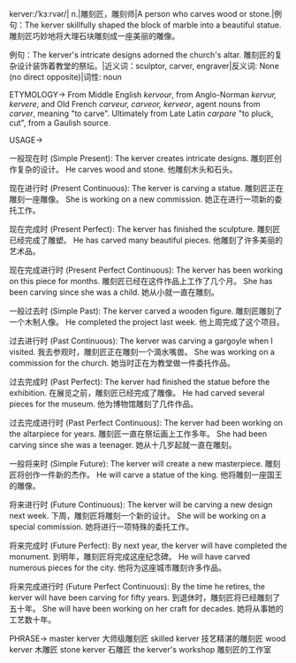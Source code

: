 kerver:/ˈkɜːrvər/| n.|雕刻匠，雕刻师|A person who carves wood or stone.|例句：The kerver skillfully shaped the block of marble into a beautiful statue.  雕刻匠巧妙地将大理石块雕刻成一座美丽的雕像。

例句：The kerver's intricate designs adorned the church's altar.  雕刻匠的复杂设计装饰着教堂的祭坛。|近义词：sculptor, carver, engraver|反义词: None (no direct opposite)|词性: noun


ETYMOLOGY->
From Middle English *kervour*, from Anglo-Norman *kervur, kervere*, and Old French *carveur, carveor, kerveor*, agent nouns from *carver*, meaning "to carve". Ultimately from Late Latin *carpare* "to pluck, cut", from a Gaulish source.


USAGE->

一般现在时 (Simple Present):
The kerver creates intricate designs. 雕刻匠创作复杂的设计。
He carves wood and stone. 他雕刻木头和石头。


现在进行时 (Present Continuous):
The kerver is carving a statue. 雕刻匠正在雕刻一座雕像。
She is working on a new commission. 她正在进行一项新的委托工作。


现在完成时 (Present Perfect):
The kerver has finished the sculpture. 雕刻匠已经完成了雕塑。
He has carved many beautiful pieces. 他雕刻了许多美丽的艺术品。


现在完成进行时 (Present Perfect Continuous):
The kerver has been working on this piece for months. 雕刻匠已经在这件作品上工作了几个月。
She has been carving since she was a child. 她从小就一直在雕刻。


一般过去时 (Simple Past):
The kerver carved a wooden figure. 雕刻匠雕刻了一个木制人像。
He completed the project last week. 他上周完成了这个项目。


过去进行时 (Past Continuous):
The kerver was carving a gargoyle when I visited. 我去参观时，雕刻匠正在雕刻一个滴水嘴兽。
She was working on a commission for the church. 她当时正在为教堂做一件委托作品。


过去完成时 (Past Perfect):
The kerver had finished the statue before the exhibition.  在展览之前，雕刻匠已经完成了雕像。
He had carved several pieces for the museum. 他为博物馆雕刻了几件作品。


过去完成进行时 (Past Perfect Continuous):
The kerver had been working on the altarpiece for years.  雕刻匠一直在祭坛画上工作多年。
She had been carving since she was a teenager. 她从十几岁起就一直在雕刻。


一般将来时 (Simple Future):
The kerver will create a new masterpiece.  雕刻匠将创作一件新的杰作。
He will carve a statue of the king. 他将雕刻一座国王的雕像。


将来进行时 (Future Continuous):
The kerver will be carving a new design next week.  下周，雕刻匠将雕刻一个新的设计。
She will be working on a special commission. 她将进行一项特殊的委托工作。


将来完成时 (Future Perfect):
By next year, the kerver will have completed the monument. 到明年，雕刻匠将完成这座纪念碑。
He will have carved numerous pieces for the city. 他将为这座城市雕刻许多作品。


将来完成进行时 (Future Perfect Continuous):
By the time he retires, the kerver will have been carving for fifty years. 到退休时，雕刻匠将已经雕刻了五十年。
She will have been working on her craft for decades. 她将从事她的工艺数十年。


PHRASE->
master kerver  大师级雕刻匠
skilled kerver 技艺精湛的雕刻匠
wood kerver 木雕匠
stone kerver 石雕匠
the kerver's workshop 雕刻匠的工作室
